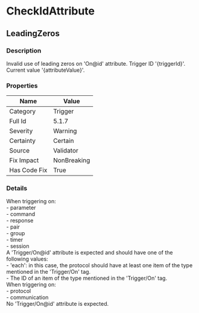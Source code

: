 ﻿---  
uid: Validator_5_1_7  
---

# CheckIdAttribute

## LeadingZeros

### Description

Invalid use of leading zeros on 'On@id' attribute. Trigger ID '{triggerId}'. Current value '{attributeValue}'.

### Properties

| Name         | Value       |
| ------------ | ----------- |
| Category     | Trigger     |
| Full Id      | 5.1.7       |
| Severity     | Warning     |
| Certainty    | Certain     |
| Source       | Validator   |
| Fix Impact   | NonBreaking |
| Has Code Fix | True        |

### Details

When triggering on:  
  \- parameter  
  \- command  
  \- response  
  \- pair  
  \- group  
  \- timer  
  \- session  
A 'Trigger\/On@id' attribute is expected and should have one of the following values:  
  \- 'each': in this case, the protocol should have at least one item of the type mentioned in the 'Trigger\/On' tag.  
  \- The ID of an item of the type mentioned in the 'Trigger\/On' tag.  
When triggering on:  
  \- protocol  
  \- communication  
No 'Trigger\/On@id' attribute is expected.
